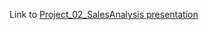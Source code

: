 Link to [Project_02_SalesAnalysis presentation](https://www.canva.com/design/DAEwaMfvQRg/RkMd0EtcWAVGfc45djyg1A/view?utm_content=DAEwaMfvQRg&utm_campaign=designshare&utm_medium=link&utm_source=publishsharelink)
